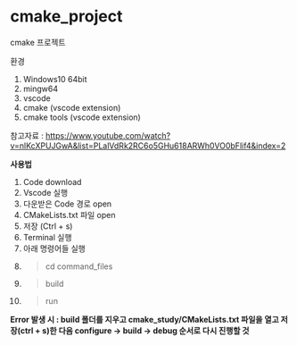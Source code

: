 # cmake_project
cmake 프로젝트

환경
1. Windows10 64bit
2. mingw64
3. vscode
4. cmake (vscode extension)
5. cmake tools (vscode extension)

참고자료 : https://www.youtube.com/watch?v=nlKcXPUJGwA&list=PLalVdRk2RC6o5GHu618ARWh0VO0bFlif4&index=2

**사용법**
1. Code download
2. Vscode 실행
3. 다운받은 Code 경로 open
4. CMakeLists.txt 파일 open
5. 저장 (Ctrl + s)
6. Terminal 실행
7. 아래 명령어들 실행
8.  > cd command_files
9.  > build
10. > run

**Error 발생 시 : build 폴더를 지우고 cmake_study/CMakeLists.txt 파일을 열고 저장(ctrl + s)한 다음 configure -> build -> debug 순서로 다시 진행할 것**
